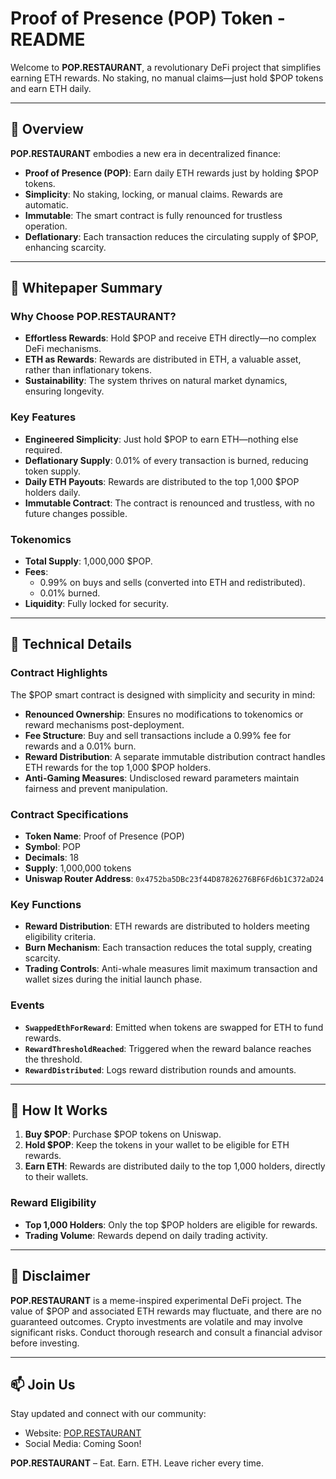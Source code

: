 # Proof of Presence (POP) Token - README

Welcome to **POP.RESTAURANT**, a revolutionary DeFi project that simplifies earning ETH rewards. No staking, no manual claims—just hold $POP tokens and earn ETH daily.

---

## 🌟 Overview

**POP.RESTAURANT** embodies a new era in decentralized finance:
- **Proof of Presence (POP)**: Earn daily ETH rewards just by holding $POP tokens.
- **Simplicity**: No staking, locking, or manual claims. Rewards are automatic.
- **Immutable**: The smart contract is fully renounced for trustless operation.
- **Deflationary**: Each transaction reduces the circulating supply of $POP, enhancing scarcity.

---

## 📖 Whitepaper Summary

### Why Choose POP.RESTAURANT?

- **Effortless Rewards**: Hold $POP and receive ETH directly—no complex DeFi mechanisms.
- **ETH as Rewards**: Rewards are distributed in ETH, a valuable asset, rather than inflationary tokens.
- **Sustainability**: The system thrives on natural market dynamics, ensuring longevity.

### Key Features
- **Engineered Simplicity**: Just hold $POP to earn ETH—nothing else required.
- **Deflationary Supply**: 0.01% of every transaction is burned, reducing token supply.
- **Daily ETH Payouts**: Rewards are distributed to the top 1,000 $POP holders daily.
- **Immutable Contract**: The contract is renounced and trustless, with no future changes possible.

### Tokenomics
- **Total Supply**: 1,000,000 $POP.
- **Fees**: 
  - 0.99% on buys and sells (converted into ETH and redistributed).
  - 0.01% burned.
- **Liquidity**: Fully locked for security.

---

## 🔧 Technical Details

### Contract Highlights
The $POP smart contract is designed with simplicity and security in mind:
- **Renounced Ownership**: Ensures no modifications to tokenomics or reward mechanisms post-deployment.
- **Fee Structure**: Buy and sell transactions include a 0.99% fee for rewards and a 0.01% burn.
- **Reward Distribution**: A separate immutable distribution contract handles ETH rewards for the top 1,000 $POP holders.
- **Anti-Gaming Measures**: Undisclosed reward parameters maintain fairness and prevent manipulation.

### Contract Specifications
- **Token Name**: Proof of Presence (POP)
- **Symbol**: POP
- **Decimals**: 18
- **Supply**: 1,000,000 tokens
- **Uniswap Router Address**: `0x4752ba5DBc23f44D87826276BF6Fd6b1C372aD24`

### Key Functions
- **Reward Distribution**: ETH rewards are distributed to holders meeting eligibility criteria.
- **Burn Mechanism**: Each transaction reduces the total supply, creating scarcity.
- **Trading Controls**: Anti-whale measures limit maximum transaction and wallet sizes during the initial launch phase.

### Events
- **`SwappedEthForReward`**: Emitted when tokens are swapped for ETH to fund rewards.
- **`RewardThresholdReached`**: Triggered when the reward balance reaches the threshold.
- **`RewardDistributed`**: Logs reward distribution rounds and amounts.

---

## 🚀 How It Works

1. **Buy $POP**: Purchase $POP tokens on Uniswap.
2. **Hold $POP**: Keep the tokens in your wallet to be eligible for ETH rewards.
3. **Earn ETH**: Rewards are distributed daily to the top 1,000 holders, directly to their wallets.

### Reward Eligibility
- **Top 1,000 Holders**: Only the top $POP holders are eligible for rewards.
- **Trading Volume**: Rewards depend on daily trading activity.

---

## 📜 Disclaimer

**POP.RESTAURANT** is a meme-inspired experimental DeFi project. The value of $POP and associated ETH rewards may fluctuate, and there are no guaranteed outcomes. Crypto investments are volatile and may involve significant risks. Conduct thorough research and consult a financial advisor before investing.

---

## 📫 Join Us

Stay updated and connect with our community:
- Website: [POP.RESTAURANT](https://pop.restaurant)
- Social Media: Coming Soon!

**POP.RESTAURANT** – Eat. Earn. ETH. Leave richer every time.
